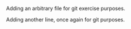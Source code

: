 Adding an arbitrary file for git exercise purposes.

Adding another line, once again for git purposes.
